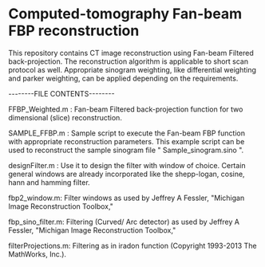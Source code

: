 # Computed-tomography Fan-beam FBP reconstruction

This repository contains CT image reconstruction using Fan-beam Filtered back-projection. The reconstruction algorithm is applicable to short scan protocol as well. Appropriate sinogram weighting, like differential weighting and parker weighting, can be applied depending on the requirements.   

--------FILE CONTENTS--------

FFBP_Weighted.m : 
                  Fan-beam Filtered back-projection function for two dimensional (slice) reconstruction.

SAMPLE_FFBP.m : 
                Sample script to execute the Fan-beam FBP function with appropriate reconstruction parameters. This example script can be   used to reconstruct the sample sinogram file " Sample_sinogram.sino ".

designFilter.m :
                 Use it to design the filter with window of choice. Certain general windows are already incorporated like the shepp-logan, cosine, hann and hamming filter.

fbp2_window.m: 
               Filter windows as used by Jeffrey A Fessler, "Michigan Image Reconstruction Toolbox," 

fbp_sino_filter.m: 
                   Filtering (Curved/ Arc detector) as used by Jeffrey A Fessler, "Michigan Image Reconstruction Toolbox," 
                  
filterProjections.m:
                     Filtering as in iradon function (Copyright 1993-2013 The MathWorks, Inc.).                   

